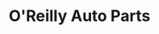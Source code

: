 ---
title: "O'Reilly Auto Parts"
url: /salinas/oreilly-auto-parts-south-main-street/
shop: car parts
---